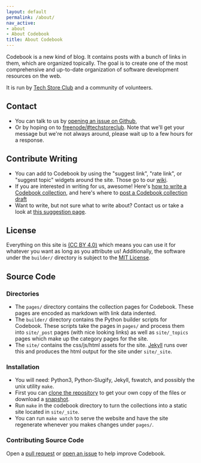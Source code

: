 ```yaml
---
layout: default
permalink: /about/
nav_active:
- about
- About Codebook
title: About Codebook
---
```


Codebook is a new kind of blog. It contains posts with a bunch of links
in them, which are organized topically. The goal is to create one of the most comprehensive
and up-to-date organization of software development resources on the web.

It is run by [Tech Store Club][tsc] and a community of volunteers.

## Contact

- You can talk to us by [opening an issue on Github][github-issue],
- Or by hoping on to [freenode/#techstoreclub][freenode-chat].
  Note that we'll get your message but we're not always around, please wait up to a few hours for a response.

## Contribute Writing

- You can add to Codebook by using the "suggest link", "rate link", or "suggest topic" widgets around the site.
  Those go to our [wiki][wiki].
- If you are interested in writing for us, awesome! Here's [how to write a Codebook collection][write-collection],
  and here's where to [post a Codebook collection draft][draft-collection] 
- Want to write, but not sure what to write about? Contact us or take a look at [this suggestion page][sug-collection]. 

## License

Everything on this site is [(CC BY 4.0)][ccby4] which means you can use it for whatever you want as long as you
attribute us! Additionally, the software under the `builder/` directory is subject to the [MIT License][mit].

## Source Code

### Directories

- The `pages/` directory contains the collection pages for Codebook. These pages are encoded as markdown with link data indented.
- The `builder/` directory  contains the Python builder scripts for Codebook. These scripts take the pages in `pages/` and
   process them into `site/_post` pages (with nice looking links) as well as `site/_topics` pages which make up
   the category pages for the site.
- The `site/` contains the css/js/html assets for the site.
  [Jekyll][jekyll] runs over this and produces the html output for the site under `site/_site`.

### Installation

- You will need: Python3, Python-Slugify, Jekyll, fswatch, and possibly the unix utility `make`.
- First you can [clone the repository][repo] to get your own copy of the files or download a [snapshot][snapshot].
- Run `make` in the codebook directory to turn the collections into a static site located in `site/_site`.
- You can run `make watch` to serve the website and have the site regenerate whenever you makes changes under `pages/`.

### Contributing Source Code

Open a [pull request][codebook-pull] or [open an issue][codebook-issue] to help improve Codebook. 

[tsc]: https://techstore.club
[github-issue]: https://github.com/techstoreclub/charter/issues
[freenode-chat]: https://webchat.freenode.net/?channels=techstoreclub&uio=d4
[write-collection]: https://wiki.snc.io/wiki/HowToWriteACollection
[draft-collection]: https://wiki.snc.io/wiki/DraftList
[wiki]: https://wiki.snc.io/
[sug-collection]: https://wiki.snc.io/wiki/CollectionSuggestion
[ccby4]: https://creativecommons.org/licenses/by/4.0/
[mit]: https://github.com/techstoreclub/codebook/tree/master/builder/LICENSE.txt
[jekyll]: http://jekyllrb.com/
[repo]: https://github.com/techstoreclub/codebook
[snapshot]: https://github.com/techstoreclub/codebook/archive/master.zip
[codebook-pull]: https://github.com/techstoreclub/codebook/pulls
[codebook-issue]: https://github.com/techstoreclub/codebook/issues
